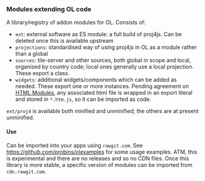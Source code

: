 ### Modules extending OL code

A library/registry of addon modules for OL. Consists of:
* `ext`: external software as ES module: a full build of proj4js. Can be deleted once this is available upstream
* `projections`: standardised way of using proj4js in OL as a module rather than a global
* `sources`: tile-server and other sources, both global in scope and local, organised by country code; local ones generally use a local projection. These export a class.
* `widgets`: additional widgets/components which can be added as needed. These export one or more instances. Pending agreement on [HTML Modules](https://github.com/w3c/webcomponents/issues/645), any associated html file is wrapped in an export literal and stored in `*.htm.js`, so it can be imported as code.

`ext/proj4` is available both minified and unminified; the others are at present unminified. 

#### Use
Can be imported into your apps using `rawgit.com`. See https://github.com/probins/olexamples for some usage examples. ATM, this is experimental and there are no releases and so no CDN files. Once this library is more stable, a specific version of modules can be imported from `cdn.rawgit.com`.